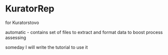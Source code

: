 # KuratorRep
for Kuratorstovo

automatic - contains set of files to extract and format data to boost
process assessing 

someday I will write the tutorial to use it